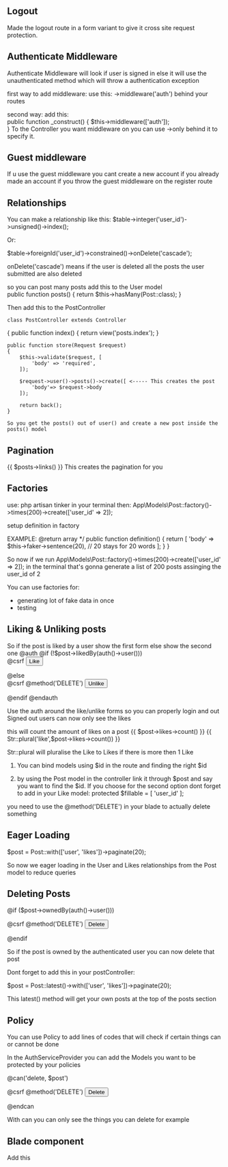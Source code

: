 ## Logout

Made the logout route in a form variant to give it cross site request protection.

## Authenticate Middleware

Authenticate Middleware will look if user is signed in else it will use the unauthenticated method which will throw a authentication exception

first way to add middleware: use this: ->middleware('auth') behind your routes

second way: add this:  
public function \_construct()
{
$this->middleware(['auth']);  
 }
To the Controller you want middleware on you can use ->only behind it to specify it.

## Guest middleware

If u use the guest middleware you cant create a new account if you already made an account if you throw the guest middleware on the register route

## Relationships

You can make a relationship like this:
$table->integer('user_id')->unsigned()->index();

Or:

$table->foreignId('user_id')->constrained()->onDelete('cascade');

onDelete('cascade') means if the user is deleted all the posts the user submitted are also deleted

so you can post many posts add this to the User model  
public function posts()
{
return $this->hasMany(Post::class);
}

Then add this to the PostController

    class PostController extends Controller

{
public function index()
{
return view('posts.index');
}

    public function store(Request $request)
    {
        $this->validate($request, [
            'body' => 'required',
        ]);

        $request->user()->posts()->create([ <----- This creates the post
            'body'=> $request->body
        ]);

        return back();
    }

    So you get the posts() out of user() and create a new post inside the posts() model

## Pagination

{{ $posts->links() }} This creates the pagination for you

## Factories

use: php artisan tinker in your terminal
then: App\Models\Post::factory()->times(200)->create(['user_id' => 2]);

setup definition in factory

EXAMPLE:
@return array
\*/
public function definition()
{
return [
'body' => $this->faker->sentence(20), // 20 stays for 20 words
];
}
}

So now if we run App\Models\Post::factory()->times(200)->create(['user_id' => 2]); in the terminal that's gonna generate a list of 200 posts assinging the user_id of 2

You can use factories for:

-   generating lot of fake data in once
-   testing

## Liking & Unliking posts

<div class="flex items-center">
  So if the post is liked by a user show the first form else show the second one
  @auth
    @if (!$post->likedBy(auth()->user()))
      <form action="{{ route('posts.likes', $post) }}" method="post" class="mr-1">
        @csrf
        <button type="submit" class="text-blue-500">Like</button>
      </form>
    @else
      <form action="{{ route('posts.likes', $post) }}" method="post" class="mr-1"> 
      @csrf
      @method('DELETE')
      <button  type="submit" class="text-blue-500">Unlike</button>
    </form>
    @endif
  @endauth

Use the auth around the like/unlike forms so you can properly login and out Signed out users can now only see the likes

this will count the amount of likes on a post
<span>{{ $post->likes->count() }} {{ Str::plural('like',$post->likes->count()) }}</span>

Str::plural will pluralise the Like to Likes if there is more then 1 Like

</div>

1. You can bind models using $id in the route and finding the right $id

2. by using the Post model in the controller link it through $post and say you want to find the $id. If you choose for the second option dont forget to add in your Like model: protected $fillable = [
   'user_id'
   ];

you need to use the @method('DELETE') in your blade to actually delete something

## Eager Loading

$post = Post::with(['user', 'likes'])->paginate(20);

So now we eager loading in the User and Likes relationships from the Post model to reduce queries

## Deleting Posts

@if ($post->ownedBy(auth()->user()))

  <div>
    <form action="{{ route('posts.destroy', $post) }}" method="post" class="mr-1"> 
        @csrf
        @method('DELETE')
        <button  type="submit" class="text-red-500">Delete</button>
    </form>
  </div>

@endif

So if the post is owned by the authenticated user you can now delete that post

Dont forget to add this in your postController:

$post = Post::latest()->with(['user', 'likes'])->paginate(20);

This latest() method will get your own posts at the top of the posts section

## Policy

You can use Policy to add lines of codes that will check if certain things can or cannot be done

In the AuthServiceProvider you can add the Models you want to be protected by your policies

@can('delete, $post')

  <form action="{{ route('posts.destroy', $post) }}" method="post" class="mr-1">
    @csrf
    @method('DELETE')
    <button  type="submit" class="text-red-500">Delete</button>
  </form>
@endcan

With can you can only see the things you can delete for example

## Blade component

Add this <x-name-of-component :post="$post" />
